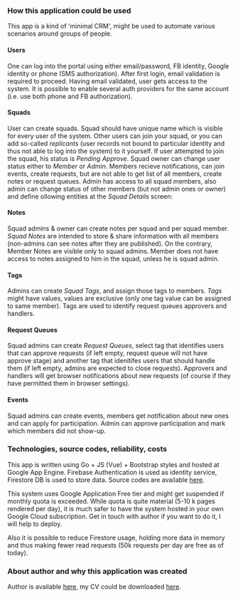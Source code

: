 ### How this application could be used

This app is a kind of 'minimal CRM', might be used to automate various scenarios around groups of people. 

#### Users
One can log into the portal using either email/password, FB identity, Google identity or phone (SMS authorization). After first login, email validation is required to proceed. Having email validated, user gets access to the system. It is possible to enable several auth providers for the same account (i.e. use both phone and FB authorization).

#### Squads
User can create squads. Squad should have unique name which is visible for every user of the system. Other users can join your squad, or you can add so-called *replicants* (user records not bound to particular identity and thus not able to log into the system) to it yourself. If user attempted to join the squad, his status is *Pending Approve*. Squad owner can change user status either to *Member* or *Admin*. Members recieve notifications, can join events, create requests, but are not able to get list of all members, create notes or request queues. Admin has access to all squad members, also admin can change status of other members (but not admin ones or owner) and define ollowing entities at the *Squad Details* screen:

#### Notes
Squad admins & owner can create notes per squad and per squad member. *Squad Notes* are intended to store & share information with all members (non-admins can see notes after they are published). On the contrary, Member Notes are visible only to squad admins. Member does not have access to notes assigned to him in the squad, unless he is squad admin.

#### Tags
Admins can create *Squad Tags*, and assign those tags to members. *Tags* might have values, values are exclusive (only one tag value can be assigned to same member). Tags are used to identify request queues approvers and handlers.

#### Request Queues
Squad admins can create *Request Queues*, select tag that identifies users that can approve requests (if left empty, request queue will not have approve stage) and another tag that idenitifes users that should handle them (if left empty, admins are expected to close requests). Approvers and handlers will get browser notifications about new requests (of course if they have permitted them in browser settings).

#### Events
Squad admins can create events, members get notification about new ones and can apply for participation. Admin can approve participation and mark which members did not show-up.

### Technologies, source codes, reliability, costs

This app is written using Go + JS (Vue) + Bootstrap styles and hosted at Google App Engine. Firebase Authentication is used as identity service, Firestore DB is used to store data. Source codes are available [here](https://github.com/timurkh/Assist/).

This system uses Google Application Free tier and might get suspended if monthly quota is exceeded. While quota is quite material (5-10 k pages rendered per day), it is much safer to have the system hosted in your own Google Cloud subscription. Get in touch with author if you want to do it, I will help to deploy.

Also it is possible to reduce Firestore usage, holding more data in memory and thus making fewer read requests (50k requests per day are free as of today).

### About author and why this application was created

Author is available [here](https://www.linkedin.com/in/timur-k/), my CV could be downloaded [here](https://storage.googleapis.com/assist-bucket/Resume-Timur-Khakimyanov.pdf). 
